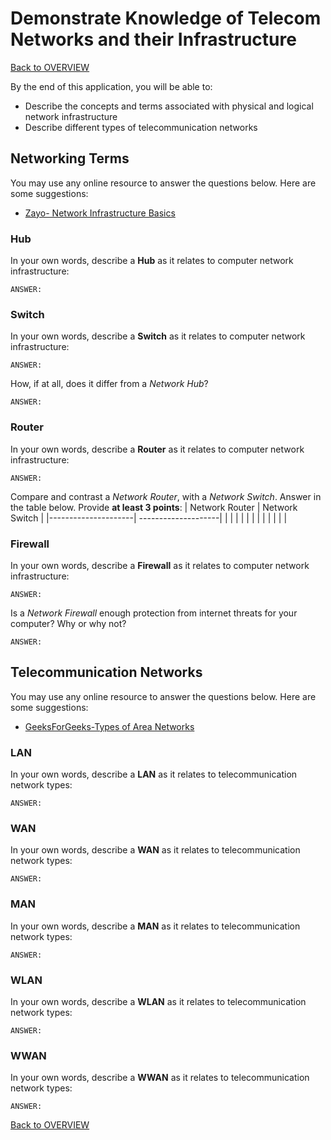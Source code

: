 # Demonstrate Knowledge of Telecom Networks and their Infrastructure

[Back to OVERVIEW](../README.md)

By the end of this application, you will be able to:
- Describe the concepts and terms associated with physical and logical network infrastructure
- Describe different types of telecommunication networks


## Networking Terms

You may use any online resource to answer the questions below. Here are some suggestions:
- [Zayo- Network Infrastructure Basics](https://www.zayo.com/resources/network-infrastructure-understanding-the-basics/)

### Hub
In your own words, describe a **Hub** as it relates to computer network infrastructure:
```
ANSWER: 
```

### Switch
In your own words, describe a **Switch** as it relates to computer network infrastructure:
```
ANSWER: 
```
How, if at all, does it differ from a *Network Hub*?
```
ANSWER: 
```

### Router
In your own words, describe a **Router** as it relates to computer network infrastructure:
```
ANSWER:
```
Compare and contrast a *Network Router*, with a *Network Switch*. Answer in the table below. Provide **at least 3 points**:
|   Network Router    |   Network Switch    |
|---------------------| --------------------|
|                     |                     |
|                     |                     |
|                     |                     |
|                     |                     |

### Firewall
In your own words, describe a **Firewall** as it relates to computer network infrastructure:
```
ANSWER: 
```
Is a *Network Firewall* enough protection from internet threats for your computer? Why or why not?
```
ANSWER: 
```


## Telecommunication Networks

You may use any online resource to answer the questions below. Here are some suggestions:
- [GeeksForGeeks-Types of Area Networks](https://www.geeksforgeeks.org/types-of-area-networks-lan-man-and-wan/#)


### LAN 
In your own words, describe a **LAN** as it relates to telecommunication network types:
```
ANSWER:
```

### WAN 
In your own words, describe a **WAN** as it relates to telecommunication network types:
```
ANSWER:
```

### MAN 
In your own words, describe a **MAN** as it relates to telecommunication network types:
```
ANSWER:
```

### WLAN 
In your own words, describe a **WLAN** as it relates to telecommunication network types:
```
ANSWER:
```

### WWAN
In your own words, describe a **WWAN** as it relates to telecommunication network types:
```
ANSWER:
```

[Back to OVERVIEW](../README.md)
